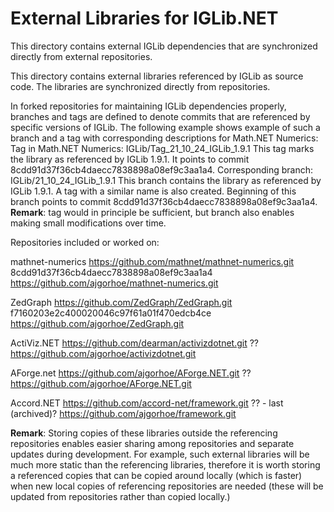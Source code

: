 
# External Libraries for IGLib.NET

This directory contains external IGLib dependencies that are synchronized directly from external repositories.

This directory contains external libraries referenced by IGLib as source code.
The libraries are synchronized directly from  repositories.

In forked repositories for maintaining IGLib dependencies properly, branches and tags are defined to denote commits that are referenced by specific versions of IGLib. The following example shows example of such a branch and a tag with corresponding descriptions for Math.NET Numerics:
Tag in Math.NET Numerics:
IGLib/Tag_21_10_24_IGLib_1.9.1
This tag marks the library as referenced by IGLib 1.9.1. It points to commit 8cdd91d37f36cb4daecc7838898a08ef9c3aa1a4.
Corresponding branch:
IGLib/21_10_24_IGLib_1.9.1
This branch contains the library as referenced by IGLib 1.9.1. A tag with a similar name is also created. Beginning of this branch points to commit 8cdd91d37f36cb4daecc7838898a08ef9c3aa1a4.
**Remark**: tag would in principle be sufficient, but branch also enables making small modifications over time.

Repositories included or worked on:

mathnet-numerics
https://github.com/mathnet/mathnet-numerics.git
8cdd91d37f36cb4daecc7838898a08ef9c3aa1a4
https://github.com/ajgorhoe/mathnet-numerics.git

ZedGraph
https://github.com/ZedGraph/ZedGraph.git
f7160203e2c400020046c97f61a01f470edcb4ce
https://github.com/ajgorhoe/ZedGraph.git

ActiViz.NET
https://github.com/dearman/activizdotnet.git
??
https://github.com/ajgorhoe/activizdotnet.git

AForge.net
https://github.com/ajgorhoe/AForge.NET.git
??
https://github.com/ajgorhoe/AForge.NET.git

Accord.NET
https://github.com/accord-net/framework.git
?? - last (archived)?
https://github.com/ajgorhoe/framework.git

**Remark**:
Storing copies of these libraries outside the referencing repositories enables easier sharing among repositories and separate updates during development. For example, such external libraries will be much more static than the referencing libraries, therefore it is worth storing a referenced copies that can be copied around locally (which is faster) when new local copies of referencing repositories are needed (these will be updated from repositories rather than copied locally.)
